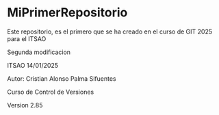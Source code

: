 # MiPrimerRepositorio
Este repositorio, es el primero que se ha creado en el curso de GIT 2025 para el ITSAO

Segunda modificacion

ITSAO 14/01/2025

Autor: Cristian Alonso Palma Sifuentes

Curso de Control de Versiones

Version 2.85
